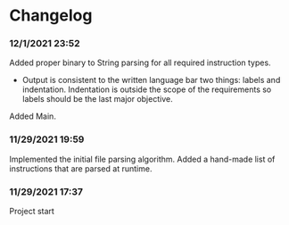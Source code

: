 # Changelog

### 12/1/2021 23:52

Added proper binary to String parsing for all required instruction types.

* Output is consistent to the written language bar two things: labels and indentation. Indentation is outside the scope
  of the requirements so labels should be the last major objective.

Added Main.

### 11/29/2021 19:59

Implemented the initial file parsing algorithm. Added a hand-made list of instructions that are parsed at runtime.

### 11/29/2021 17:37

Project start
